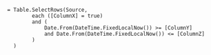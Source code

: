    = Table.SelectRows(Source, 
            each ([ColumnX] = true) 
            and (
                Date.From(DateTime.FixedLocalNow()) >= [ColumnY] 
                and Date.From(DateTime.FixedLocalNow()) <= [ColumnZ]
            )
      )
